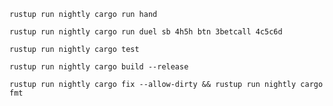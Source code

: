 ```
rustup run nightly cargo run hand
```


```
rustup run nightly cargo run duel sb 4h5h btn 3betcall 4c5c6d
```

```
rustup run nightly cargo test
```

```
rustup run nightly cargo build --release
```

```
rustup run nightly cargo fix --allow-dirty && rustup run nightly cargo fmt
```
